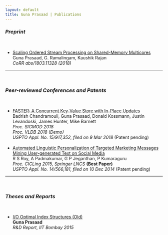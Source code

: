 ```yaml
---
layout: default
title: Guna Prasaad | Publications
---
```

<div class="publications">
<h3><i>Preprint</i></h3>
  <br>
<ul>
  <li>
    <a href="https://arxiv.org/pdf/1803.11328.pdf">Scaling Ordered Stream Processing on Shared-Memory
Multicores</a><br>
    Guna Prasaad, G. Ramalingam, Kaushik Rajan<br>
    <i> CoRR abs/1803.11328 (2018) </i> 
  </li>
  </ul>
<hr><br>
<h3><i>Peer-reviewed Conferences and Patents</i></h3>
  <br>
<ul>
  <li>
    <a href="https://www.microsoft.com/en-us/research/project/faster/">FASTER: A Concurrent Key-Value Store with In-Place Updates</a><br>
    Badrish Chandramouli, Guna Prasaad, Donald Kossmann, Justin Levandoski, James Hunter, Mike Barnett <br>
    <i> Proc. SIGMOD 2018 </i> <br>
    <i> Proc. VLDB 2018 (Demo) </i> <br>
    <i> USPTO Appl. No. 15/917,352, filed on 9 Mar 2018</i> (Patent pending)
  </li>
  <br>
  <li>
  <a href="http://rd.springer.com/chapter/10.1007%2F978-3-319-18117-2_16">Automated Linguistic Personalization of Targeted Marketing Messages Mining User-generated Text on Social Media</a> <br>
  R S Roy, A Padmakumar, G P Jeganthan, P Kumaraguru <br>
  <i>Proc. CICLing 2015, Springer LNCS</i> <b>(Best Paper)</b> <br>
  <i>USPTO Appl. No. 14/566,181, filed on 10 Dec 2014</i> (Patent pending)
  </li>
</ul>
<hr><br>
<h3><i>Theses and Reports</i></h3>
  <br>
<ul>
  <li>
  <a href="{{site.url}}/assets/buffer-tree-report.pdf">I/O Optimal Index Structures (Old)</a><br>
  <b>Guna Prasaad</b><br>
  <i>R&D Report, IIT Bombay 2015</i>
  </li>
</ul>
</div>
